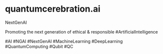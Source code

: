 # quantumcerebration.ai
NextGenAI

Promoting the next generation of ethical & responsible #ArtificialIntelligence

#AI #NGAI #NextGenAI #MachineLearning #DeepLearning #QuantumComputing #Qubit #QC
